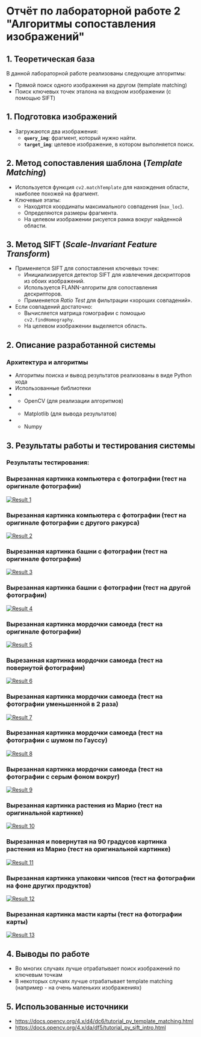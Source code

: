 # Отчёт по лабораторной работе 2 "Алгоритмы сопоставления изображений"

## 1. Теоретическая база

В данной лабораторной работе реализованы следующие алгоритмы:

- Прямой поиск одного изображения на другом (template matching) 
- Поиск ключевых точек эталона на входном изображении (с помощью SIFT) 

## 1. Подготовка изображений
- Загружаются два изображения:
  - **`query_img`**: фрагмент, который нужно найти.
  - **`target_img`**: целевое изображение, в котором выполняется поиск.

## 2. Метод сопоставления шаблона (*Template Matching*)
- Используется функция `cv2.matchTemplate` для нахождения области, наиболее похожей на фрагмент.
- Ключевые этапы:
  - Находятся координаты максимального совпадения (`max_loc`).
  - Определяются размеры фрагмента.
  - На целевом изображении рисуется рамка вокруг найденной области.

## 3. Метод SIFT (*Scale-Invariant Feature Transform*)
- Применяется SIFT для сопоставления ключевых точек:
  - Инициализируется детектор SIFT для извлечения дескрипторов из обоих изображений.
  - Используется FLANN-алгоритм для сопоставления дескрипторов.
  - Применяется *Ratio Test* для фильтрации «хороших совпадений».
- Если совпадений достаточно:
  - Вычисляется матрица гомографии с помощью `cv2.findHomography`.
  - На целевом изображении выделяется область.


## 2. Описание разработанной системы

### Архитектура и алгоритмы

- Алгоритмы поиска и вывод результатов реализованы в виде Python кода
- Использованные библиотеки
- - OpenCV (для реализации алгоритмов)
- - Matplotlib (для вывода результатов)
- - Numpy

## 3. Результаты работы и тестирования системы

### Результаты тестирования:

### Вырезанная картинка компьютера с фотографии (тест на оригинале фотографии)
[![Result 1](results/res.jpg)](results/res1)

### Вырезанная картинка компьютера с фотографии (тест на оригинале фотографии с другого ракурса)
[![Result 2](results/res2.jpg)](results/res2)

### Вырезанная картинка башни с фотографии (тест на оригинале фотографии)
[![Result 3](results/res3.jpg)](results/res3)

### Вырезанная картинка башни с фотографии (тест на другой фотографии)
[![Result 4](results/res4.jpg)](results/res4)

### Вырезанная картинка мордочки самоеда (тест на оригинале фотографии)
[![Result 5](results/res5.jpg)](results/res5)

### Вырезанная картинка мордочки самоеда (тест на повернутой фотографии)
[![Result 6](results/res6.jpg)](results/res6)

### Вырезанная картинка мордочки самоеда (тест на фотографии уменьшенной в 2 раза)
[![Result 7](results/res7.jpg)](results/res7)

### Вырезанная картинка мордочки самоеда (тест на фотографии с шумом по Гауссу)
[![Result 8](results/res8.jpg)](results/res8)

### Вырезанная картинка мордочки самоеда (тест на фотографии с серым фоном вокруг)
[![Result 9](results/res9.jpg)](results/res9)

###  Вырезанная картинка растения из Марио (тест на оригинальной картинке)
[![Result 10](results/res10.jpg)](results/res10)

### Вырезанная и повернутая на 90 градусов картинка растения из Марио (тест на оригинальной картинке)
[![Result 11](results/res11.jpg)](results/res11)

### Вырезанная картинка упаковки чипсов (тест на фотографии на фоне других продуктов)
[![Result 12](results/res12.jpg)](results/res12)

### Вырезанная картинка масти карты (тест на фотографии карты)
[![Result 13](results/res13.jpg)](results/res13)


## 4. Выводы по работе

- Во многих случаях лучше отрабатывает поиск изображений по ключевым точкам 
- В некоторых случаях лучше отрабатывает template matching (например - на очень маленьких изображениях) 


## 5. Использованные источники

- https://docs.opencv.org/4.x/d4/dc6/tutorial_py_template_matching.html
- https://docs.opencv.org/4.x/da/df5/tutorial_py_sift_intro.html
